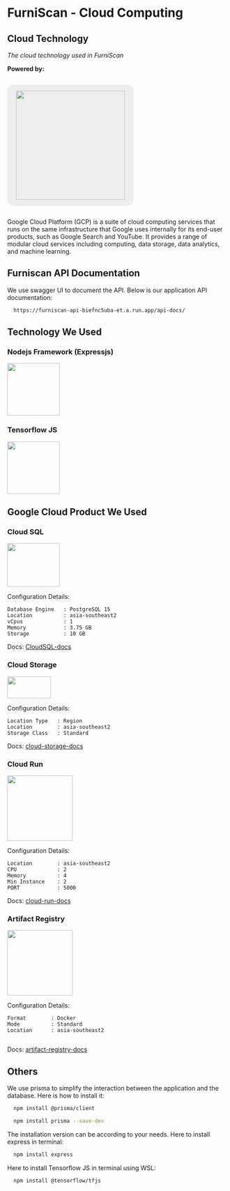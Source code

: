 # FurniScan - Cloud Computing

## Cloud Technology

_The cloud technology used in FurniScan_

**Powered by:**

<p style="text-align: center; background-color: #eee; display: inline-block; padding: 14px 20px; border-radius: 15px;">
<img src="https://upload.wikimedia.org/wikipedia/commons/5/51/Google_Cloud_logo.svg" width="250"/>
</p>

Google Cloud Platform (GCP) is a suite of cloud computing services that runs on the same infrastructure that Google uses internally for its end-user products, such as Google Search and YouTube. It provides a range of modular cloud services including computing, data storage, data analytics, and machine learning.

## Furniscan API Documentation
We use swagger UI to document the API. Below is our application API documentation:
```bash
  https://furniscan-api-biefnc5uba-et.a.run.app/api-docs/
```

## Technology We Used

### Nodejs Framework (Expressjs)

<img src="https://upload.wikimedia.org/wikipedia/commons/6/64/Expressjs.png" width="120"/>


### Tensorflow JS

<img src="https://www.tensorflow.org/static/site-assets/images/project-logos/tensorflow-js-logo-social.png" width="120"/>

## Google Cloud Product We Used

### Cloud SQL

<img src="https://dbdb.io/media/logos/Cloud_SQL.png" width="120" height="100"/>

Configuration Details:

```
Database Engine   : PostgreSQL 15
Location          : asia-southeast2
vCpus             : 1
Memory            : 3.75 GB
Storage           : 10 GB
```

Docs: [CloudSQL-docs](https://cloud.google.com/sql/docs)

### Cloud Storage

<img src="https://symbols.getvecta.com/stencil_4/47_google-cloud-storage.fee263d33a.svg" width="100" height="50"/>

Configuration Details: 

```
Location Type   : Region
Location        : asia-southeast2
Storage Class   : Standard
```

Docs: [cloud-storage-docs](https://cloud.google.com/storage/docs)

### Cloud Run

<img src="https://static-00.iconduck.com/assets.00/google-cloud-run-icon-512x460-knkc4eyx.png" width="150" height="150"/>

Configuration Details:

```
Location        : asia-southeast2
CPU             : 2
Memory          : 4
Min Instance    : 2
PORT            : 5000

```

Docs: [cloud-run-docs](https://cloud.google.com/run/docs)

### Artifact Registry

<img src="https://techconative.com/images/blog/gcp-artifact-registry/artifact-registry-logo.svg" width="150" height="150"/>

Configuration Details:

```
Format        : Docker
Mode          : Standard
Location      : asia-southeast2


```

Docs: [artifact-registry-docs](https://cloud.google.com/artifact-registry/docs)


## Others
We use prisma to simplify the interaction between the application and the database. Here is how to install it:
```bash
  npm install @prisma/client
```
```bash
  npm install prisma --save-dev
```

The installation version can be according to your needs. Here to install express in terminal: 
```bash
  npm install express
```

Here to install Tensorflow JS in terminal using WSL: 
```bash
  npm install @tensorflow/tfjs
```

